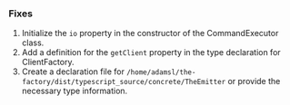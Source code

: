 ### Fixes

1. Initialize the `io` property in the constructor of the CommandExecutor class.
2. Add a definition for the `getClient` property in the type declaration for ClientFactory.
3. Create a declaration file for `/home/adamsl/the-factory/dist/typescript_source/concrete/TheEmitter` or provide the necessary type information.
